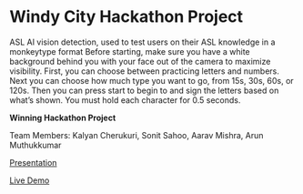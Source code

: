 # Windy City Hackathon Project

ASL AI vision detection, used to test users on their ASL knowledge in a monkeytype format
Before starting, make sure you have a white background behind you with your face out of the camera to maximize visibility. First, you can choose between practicing letters and numbers. Next you can choose how much type you want to go, from 15s, 30s, 60s, or 120s. Then you can press start to begin to and sign the letters based on what’s shown. You must hold each character for 0.5 seconds.

**Winning Hackathon Project**

Team Members: Kalyan Cherukuri, Sonit Sahoo, Aarav Mishra, Arun Muthukkumar

[Presentation](https://docs.google.com/presentation/d/1vLZBUljoAC716nZZUsT34PBk9kOwex-9rbnVxJ0Ri6s/edit?usp=sharing)

[Live Demo](https://vracton.github.io/asltype/lesson.html)
